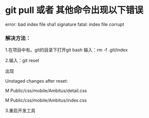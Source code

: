 # git pull 或者 其他命令出现以下错误 
 error: bad index file sha1 signature fatal: index file corrupt
###  解决方法：
 1.在项目中有。git的目录下打开git bash 输入：rm -f .git/index
 
 2.输入：git reset
 
出现

Unstaged changes after reset:

M       Public/css/mobile/Ambitus/detail.css

M       Public/css/mobile/Ambitus/index.css

 3.重启开发工具
